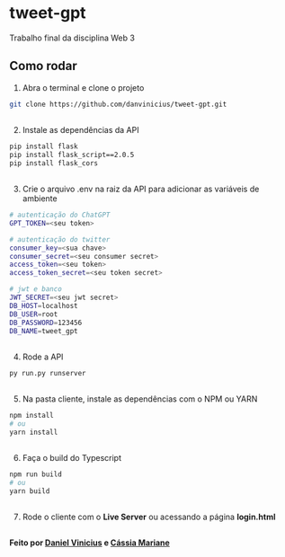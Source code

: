 # tweet-gpt
Trabalho final da disciplina Web 3

## Como rodar

1. Abra o terminal e clone o projeto
```bash
git clone https://github.com/danvinicius/tweet-gpt.git
```
##
2. Instale as dependências da API
```bash
pip install flask
pip install flask_script==2.0.5
pip install flask_cors
```
##
3. Crie o arquivo .env na raiz da API para adicionar as variáveis de ambiente
```bash .env
# autenticação do ChatGPT
GPT_TOKEN=<seu token>

# autenticação do twitter
consumer_key=<sua chave>
consumer_secret=<seu consumer secret>
access_token=<seu token>
access_token_secret=<seu token secret>

# jwt e banco
JWT_SECRET=<seu jwt secret>
DB_HOST=localhost
DB_USER=root
DB_PASSWORD=123456
DB_NAME=tweet_gpt
```
##
4. Rode a API
```bash
py run.py runserver
```
##
5. Na pasta cliente, instale as dependências com o NPM ou YARN
```bash
npm install
# ou
yarn install
```
##
6. Faça o build do Typescript
```bash
npm run build
# ou
yarn build
```
##
7. Rode o cliente com o **Live Server** ou acessando a página **login.html**
##
#### Feito por [Daniel Vinicius](https://github.com/danvinicius) e [Cássia Mariane](https://github.com/cassiamariane)


